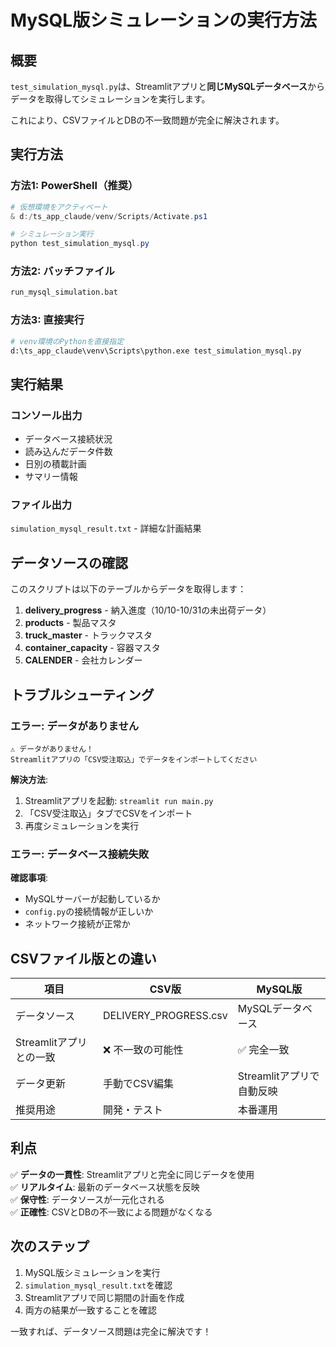 # MySQL版シミュレーションの実行方法

## 概要

`test_simulation_mysql.py`は、Streamlitアプリと**同じMySQLデータベース**からデータを取得してシミュレーションを実行します。

これにより、CSVファイルとDBの不一致問題が完全に解決されます。

## 実行方法

### 方法1: PowerShell（推奨）

```powershell
# 仮想環境をアクティベート
& d:/ts_app_claude/venv/Scripts/Activate.ps1

# シミュレーション実行
python test_simulation_mysql.py
```

### 方法2: バッチファイル

```cmd
run_mysql_simulation.bat
```

### 方法3: 直接実行

```bash
# venv環境のPythonを直接指定
d:\ts_app_claude\venv\Scripts\python.exe test_simulation_mysql.py
```

## 実行結果

### コンソール出力
- データベース接続状況
- 読み込んだデータ件数
- 日別の積載計画
- サマリー情報

### ファイル出力
`simulation_mysql_result.txt` - 詳細な計画結果

## データソースの確認

このスクリプトは以下のテーブルからデータを取得します：

1. **delivery_progress** - 納入進度（10/10-10/31の未出荷データ）
2. **products** - 製品マスタ
3. **truck_master** - トラックマスタ
4. **container_capacity** - 容器マスタ
5. **CALENDER** - 会社カレンダー

## トラブルシューティング

### エラー: データがありません

```
⚠️ データがありません！
Streamlitアプリの「CSV受注取込」でデータをインポートしてください
```

**解決方法**:
1. Streamlitアプリを起動: `streamlit run main.py`
2. 「CSV受注取込」タブでCSVをインポート
3. 再度シミュレーションを実行

### エラー: データベース接続失敗

**確認事項**:
- MySQLサーバーが起動しているか
- `config.py`の接続情報が正しいか
- ネットワーク接続が正常か

## CSVファイル版との違い

| 項目 | CSV版 | MySQL版 |
|------|-------|---------|
| データソース | DELIVERY_PROGRESS.csv | MySQLデータベース |
| Streamlitアプリとの一致 | ❌ 不一致の可能性 | ✅ 完全一致 |
| データ更新 | 手動でCSV編集 | Streamlitアプリで自動反映 |
| 推奨用途 | 開発・テスト | 本番運用 |

## 利点

✅ **データの一貫性**: Streamlitアプリと完全に同じデータを使用  
✅ **リアルタイム**: 最新のデータベース状態を反映  
✅ **保守性**: データソースが一元化される  
✅ **正確性**: CSVとDBの不一致による問題がなくなる

## 次のステップ

1. MySQL版シミュレーションを実行
2. `simulation_mysql_result.txt`を確認
3. Streamlitアプリで同じ期間の計画を作成
4. 両方の結果が一致することを確認

一致すれば、データソース問題は完全に解決です！
